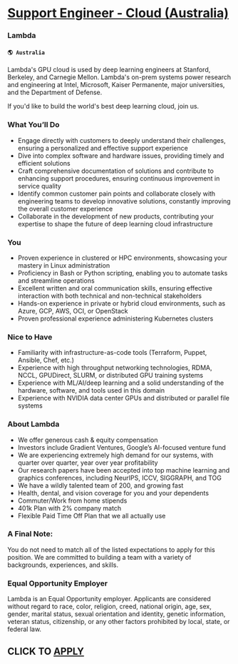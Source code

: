 # [Support Engineer - Cloud (Australia)](https://www.remotewlb.com/apply/support-engineer-cloud-australia-69845)  
### Lambda  
#### `🌎 Australia`  

Lambda's GPU cloud is used by deep learning engineers at Stanford, Berkeley, and Carnegie Mellon. Lambda's on-prem systems power research and engineering at Intel, Microsoft, Kaiser Permanente, major universities, and the Department of Defense.

If you'd like to build the world's best deep learning cloud, join us.

### What You’ll Do

  * Engage directly with customers to deeply understand their challenges, ensuring a personalized and effective support experience
  * Dive into complex software and hardware issues, providing timely and efficient solutions
  * Craft comprehensive documentation of solutions and contribute to enhancing support procedures, ensuring continuous improvement in service quality
  * Identify common customer pain points and collaborate closely with engineering teams to develop innovative solutions, constantly improving the overall customer experience
  * Collaborate in the development of new products, contributing your expertise to shape the future of deep learning cloud infrastructure

### You

  * Proven experience in clustered or HPC environments, showcasing your mastery in Linux administration
  * Proficiency in Bash or Python scripting, enabling you to automate tasks and streamline operations
  * Excellent written and oral communication skills, ensuring effective interaction with both technical and non-technical stakeholders
  * Hands-on experience in private or hybrid cloud environments, such as Azure, GCP, AWS, OCI, or OpenStack
  * Proven professional experience administering Kubernetes clusters

### Nice to Have

  * Familiarity with infrastructure-as-code tools (Terraform, Puppet, Ansible, Chef, etc.)
  * Experience with high throughput networking technologies, RDMA, NCCL, GPUDirect, SLURM, or distributed GPU training systems
  * Experience with ML/AI/deep learning and a solid understanding of the hardware, software, and tools used in this domain
  * Experience with NVIDIA data center GPUs and distributed or parallel file systems

### About Lambda

  * We offer generous cash & equity compensation
  * Investors include Gradient Ventures, Google’s AI-focused venture fund
  * We are experiencing extremely high demand for our systems, with quarter over quarter, year over year profitability
  * Our research papers have been accepted into top machine learning and graphics conferences, including NeurIPS, ICCV, SIGGRAPH, and TOG
  * We have a wildly talented team of 200, and growing fast
  * Health, dental, and vision coverage for you and your dependents
  * Commuter/Work from home stipends
  * 401k Plan with 2% company match
  * Flexible Paid Time Off Plan that we all actually use

### A Final Note:

You do not need to match all of the listed expectations to apply for this position. We are committed to building a team with a variety of backgrounds, experiences, and skills.

### Equal Opportunity Employer

Lambda is an Equal Opportunity employer. Applicants are considered without regard to race, color, religion, creed, national origin, age, sex, gender, marital status, sexual orientation and identity, genetic information, veteran status, citizenship, or any other factors prohibited by local, state, or federal law.

  
## CLICK TO [APPLY](https://www.remotewlb.com/apply/support-engineer-cloud-australia-69845)

